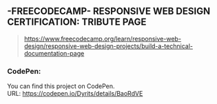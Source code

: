## -FREECODECAMP- RESPONSIVE WEB DESIGN CERTIFICATION: TRIBUTE PAGE
> https://www.freecodecamp.org/learn/responsive-web-design/responsive-web-design-projects/build-a-technical-documentation-page

### CodePen:
You can find this project on CodePen.  
URL: https://codepen.io/Dyrits/details/BaoRdVE